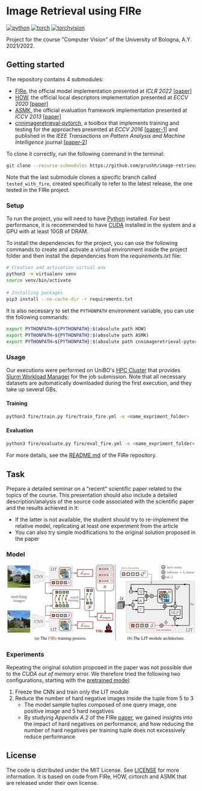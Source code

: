# Image Retrieval using FIRe

[![python](https://img.shields.io/badge/python-3.9-3776AB?logo=python)](https://www.python.org/)
[![torch](https://img.shields.io/badge/torch-1.8.1%2Bcu111-EE4C2C?logo=pytorch)](https://pytorch.org)
[![torchvision](https://img.shields.io/badge/torchvision-0.9.1%2Bcu111-EE4C2C?logo=pytorch)](https://pytorch.org/vision/)

Project for the course "Computer Vision" of the University of Bologna, A.Y. 2021/2022.

## Getting started

The repository contains 4 submodules:

- [FIRe](https://github.com/prushh/fire/), the official model implementation presented at _ICLR 2022_ [[paper]](https://doi.org/10.48550/arXiv.2201.13182)
- [HOW](https://github.com/prushh/how/), the official local descriptors implementation presented at _ECCV 2020_ [[paper]](https://doi.org/10.48550/arXiv.2007.13172)
- [ASMK](https://github.com/prushh/asmk/), the official evaluation framework implementation presented at _ICCV 2013_ [[paper]](https://doi.org/10.1109/ICCV.2013.177)
- [cnnimageretrieval-pytorch](https://github.com/prushh/cnnimageretrieval-pytorch), a toolbox that implements training and testing for the approaches presented at _ECCV 2016_ [[paper-1]](https://doi.org/10.48550/arXiv.1604.02426) and published in the _IEEE Transactions on Pattern Analysis and Machine Intelligence_ journal [[paper-2]](https://doi.org/10.48550/arXiv.1711.02512)

To clone it correctly, run the following command in the terminal:

```bash
git clone --recurse-submodules https://github.com/prushh/image-retrieval-fire
```

Note that the last submodule clones a specific branch called `tested_with_fire`, created specifically to refer to the latest release, the one tested in the FIRe project.

### Setup

To run the project, you will need to have [Python](https://www.python.org/) installed. For best performance, it is recommended to have [CUDA](https://developer.nvidia.com/cuda-zone) installed in the system and a GPU with at least 10GB of DRAM.

To install the dependencies for the project, you can use the following commands to create and activate a virtual environment inside the project folder and then install the dependencies from the _requirements.txt_ file:

```bash
# Creation and activation virtual env
python3 -m virtualenv venv
source venv/bin/activate

# Installing packages
pip3 install --no-cache-dir -r requirements.txt
```

It is also necessary to set the `PYTHONPATH` environment variable, you can use the following commands:

```bash
export PYTHONPATH=${PYTHONPATH}:$(absolute path HOW)
export PYTHONPATH=${PYTHONPATH}:$(absolute path ASMK)
export PYTHONPATH=${PYTHONPATH}:$(absolute path cnnimageretrieval-pytorch)
```

### Usage

Our executions were performed on UniBO's [HPC Cluster](https://disi.unibo.it/it/dipartimento/servizi-tecnici-e-amministrativi/servizi-informatici/utilizzo-cluster-hpc) that provides [Slurm Workload Manager](https://slurm.schedmd.com/) for the job submission.
Note that all necessary datasets are automatically downloaded during the first execution, and they take up several GBs.

#### Training

```bash
python3 fire/train.py fire/train_fire.yml -e <name_expriment_folder>
```

#### Evaluation

```bash
python3 fire/evaluate.py fire/eval_fire.yml -e <name_expriment_folder> -ml <name_expriment_folder>
```

For more details, see the [README.md](https://github.com/prushh/fire/blob/main/README.MD) of the FIRe repository.

## Task

Prepare a detailed seminar on a "recent" scientific paper related to the topics of the course.
This presentation should also include a detailed description/analysis of the source code associated with the scientific paper and the results achieved in it:

- If the latter is not available, the student should try to re-implement the relative model, replicating at least one experiment from the article
- You can also try simple modifications to the original solution proposed in the paper

### Model

![fire-architecture](https://github.com/prushh/image-retrieval-fire/blob/main/images/fire-architecture.png)

### Experiments

Repeating the original solution proposed in the paper was not possible due to the _CUDA out of memory_ error.
We therefore tried the following two configurations, starting with the [pretrained model](http://download.europe.naverlabs.com/ComputerVision/FIRe/pretraining/fire_imagenet.pth):

1. Freeze the CNN and train only the LIT module
2. Reduce the number of hard negative images inside the tuple from 5 to 3
   - The model sample tuples composed of one query image, one positive image and 5 hard negatives
   - By studying _Appendix A.2_ of the FIRe [paper](https://doi.org/10.48550/arXiv.2201.13182), we gained insights into the impact of hard negatives on performance, and how reducing the number of hard negatives per training tuple does not excessively reduce performance

## License

The code is distributed under the MIT License. See [LICENSE](https://github.com/prushh/image-retrieval-fire/blob/main/LICENSE) for more information. It is based on code from FIRe, HOW, cirtorch and ASMK that are released under their own license.
